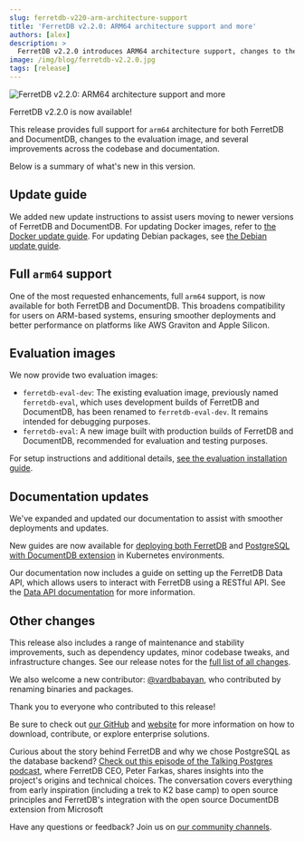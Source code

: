 ```yaml
---
slug: ferretdb-v220-arm-architecture-support
title: 'FerretDB v2.2.0: ARM64 architecture support and more'
authors: [alex]
description: >
  FerretDB v2.2.0 introduces ARM64 architecture support, changes to the evaluation image, and several improvements across the codebase and documentation.
image: /img/blog/ferretdb-v2.2.0.jpg
tags: [release]
---
```


![FerretDB v2.2.0: ARM64 architecture support and more](/img/blog/ferretdb-v2.2.0.jpg)

FerretDB v2.2.0 is now available!

<!--truncate-->

This release provides full support for `arm64` architecture for both FerretDB and DocumentDB, changes to the evaluation image, and several improvements across the codebase and documentation.

Below is a summary of what's new in this version.

## Update guide

We added new update instructions to assist users moving to newer versions of FerretDB and DocumentDB.
For updating Docker images, refer to [the Docker update guide](https://docs.ferretdb.io/installation/ferretdb/docker/#updating-to-a-new-version).
For updating Debian packages, see [the Debian update guide](https://docs.ferretdb.io/installation/ferretdb/deb/#updating-to-a-new-version).

## Full `arm64` support

One of the most requested enhancements, full `arm64` support, is now available for both FerretDB and DocumentDB.
This broadens compatibility for users on ARM-based systems, ensuring smoother deployments and better performance on platforms like AWS Graviton and Apple Silicon.

## Evaluation images

We now provide two evaluation images:

- `ferretdb-eval-dev`: The existing evaluation image, previously named `ferretdb-eval`, which uses development builds of FerretDB and DocumentDB, has been renamed to `ferretdb-eval-dev`.
  It remains intended for debugging purposes.
- `ferretdb-eval`: A new image built with production builds of FerretDB and DocumentDB, recommended for evaluation and testing purposes.

For setup instructions and additional details, [see the evaluation installation guide](https://docs.ferretdb.io/installation/evaluation/).

## Documentation updates

We've expanded and updated our documentation to assist with smoother deployments and updates.

New guides are now available for [deploying both FerretDB](https://docs.ferretdb.io/installation/ferretdb/kubernetes/) and [PostgreSQL with DocumentDB extension](https://docs.ferretdb.io/installation/documentdb/kubernetes/) in Kubernetes environments.

Our documentation now includes a guide on setting up the FerretDB Data API, which allows users to interact with FerretDB using a RESTful API.
See the [Data API documentation](https://docs.ferretdb.io/usage/data-api/) for more information.

## Other changes

This release also includes a range of maintenance and stability improvements, such as dependency updates, minor codebase tweaks, and infrastructure changes.
See our release notes for the [full list of all changes](https://github.com/FerretDB/FerretDB/releases/tag/v2.2.0).

We also welcome a new contributor: [@vardbabayan](https://github.com/vardbabayan), who contributed by renaming binaries and packages.

Thank you to everyone who contributed to this release!

Be sure to check out [our GitHub](https://github.com/FerretDB) and [website](https://www.ferretdb.com) for more information on how to download, contribute, or explore enterprise solutions.

Curious about the story behind FerretDB and why we chose PostgreSQL as the database backend?
[Check out this episode of the Talking Postgres podcast](https://talkingpostgres.com/episodes/how-i-got-started-with-ferretdb-why-we-chose-postgres-with-peter-farkas), where FerretDB CEO, Peter Farkas, shares insights into the project's origins and technical choices.
The conversation covers everything from early inspiration (including a trek to K2 base camp) to open source principles and FerretDB's integration with the open source DocumentDB extension from Microsoft

Have any questions or feedback?
Join us on [our community channels](https://docs.ferretdb.io/#community).
